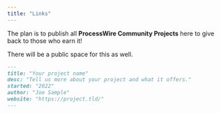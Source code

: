 ```yaml
---
title: "Links"
---
```


The plan is to publish all **ProcessWire Community Projects** here to give back to those who earn it!

There will be a public space for this as well.

```md
---
title: "Your project name"
desc: "Tell us more about your project and what it offers."
started: "2022"
author: "Joe Sample"
website: "https://project.tld/"
---
```
